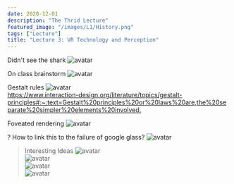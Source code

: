 ```yaml
---
date: 2020-12-01
description: "The Thrid Lecture"
featured_image: "/images/L1/History.png"
tags: ["Lecture"]
title: "Lecture 3: VR Technology and Perception"
---
```


Didn't see the shark
![avatar](/images/L3/shark.png)  

On class brainstorm
![avatar](/images/L3/bs.png)  

Gestalt rules
![avatar](/images/L3/gestalt.png)  
<https://www.interaction-design.org/literature/topics/gestalt-principles#:~:text=Gestalt%20principles%20or%20laws%20are,the%20separate%20simpler%20elements%20involved.>

Foveated rendering
![avatar](/images/L3/fr.png)  

? How to link this to the failure of google glass?
![avatar](/images/L3/ggf.png)  

>Interesting Ideas
![avatar](/images/L3/touch.png)  
![avatar](/images/L3/gravity.png)  
![avatar](/images/L3/flavor.png)  
![avatar](/images/L3/cookies.png)  


